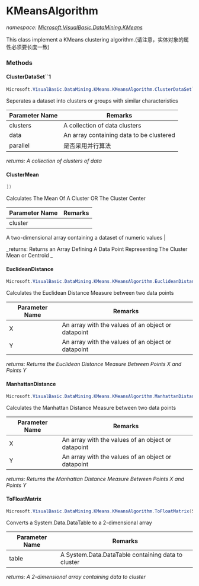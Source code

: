﻿# KMeansAlgorithm
_namespace: [Microsoft.VisualBasic.DataMining.KMeans](./index.md)_

This class implement a KMeans clustering algorithm.(请注意，实体对象的属性必须要长度一致)



### Methods

#### ClusterDataSet``1
```csharp
Microsoft.VisualBasic.DataMining.KMeans.KMeansAlgorithm.ClusterDataSet``1(Microsoft.VisualBasic.DataMining.KMeans.ClusterCollection{``0},``0[],System.Boolean)
```
Seperates a dataset into clusters or groups with similar characteristics

|Parameter Name|Remarks|
|--------------|-------|
|clusters|A collection of data clusters|
|data|An array containing data to be clustered|
|parallel|是否采用并行算法|


_returns: A collection of clusters of data_

#### ClusterMean
```csharp
])
```
Calculates The Mean Of A Cluster OR The Cluster Center

|Parameter Name|Remarks|
|--------------|-------|
|cluster|
 A two-dimensional array containing a dataset of numeric values
 |


_returns: 
 Returns an Array Defining A Data Point Representing The Cluster Mean or Centroid
 _

#### EuclideanDistance
```csharp
Microsoft.VisualBasic.DataMining.KMeans.KMeansAlgorithm.EuclideanDistance(System.Double[],System.Double[])
```
Calculates the Euclidean Distance Measure between two data points

|Parameter Name|Remarks|
|--------------|-------|
|X|An array with the values of an object or datapoint|
|Y|An array with the values of an object or datapoint|


_returns: Returns the Euclidean Distance Measure Between Points X and Points Y_

#### ManhattanDistance
```csharp
Microsoft.VisualBasic.DataMining.KMeans.KMeansAlgorithm.ManhattanDistance(System.Double[],System.Double[])
```
Calculates the Manhattan Distance Measure between two data points

|Parameter Name|Remarks|
|--------------|-------|
|X|An array with the values of an object or datapoint|
|Y|An array with the values of an object or datapoint|


_returns: Returns the Manhattan Distance Measure Between Points X and Points Y_

#### ToFloatMatrix
```csharp
Microsoft.VisualBasic.DataMining.KMeans.KMeansAlgorithm.ToFloatMatrix(System.Data.DataTable)
```
Converts a System.Data.DataTable to a 2-dimensional array

|Parameter Name|Remarks|
|--------------|-------|
|table|A System.Data.DataTable containing data to cluster|


_returns: A 2-dimensional array containing data to cluster_



